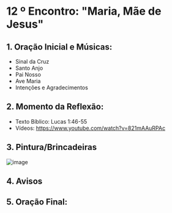 # 12 º Encontro: "Maria, Mãe de Jesus"

## 1. Oração Inicial e Músicas:	
- Sinal da Cruz
- Santo Anjo
- Pai Nosso 
- Ave Maria 
- Intenções e Agradecimentos
	
## 2. Momento da Reflexão:
- Texto Bíblico: Lucas 1:46-55
- Vídeos: https://www.youtube.com/watch?v=821mAAuRPAc
  
## 3. Pintura/Brincadeiras
![image](https://github.com/user-attachments/assets/666b52e1-4fe5-4e2f-a0d3-8f575e200381)

## 4. Avisos
 
## 5. Oração Final:

